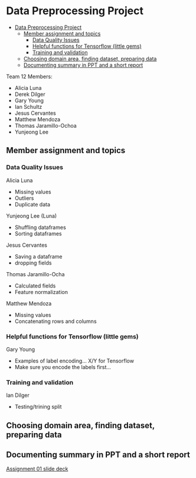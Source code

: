 # Data Preprocessing Project

- [Data Preprocessing Project](#data-preprocessing-project)
  - [Member assignment and topics](#member-assignment-and-topics)
    - [Data Quality Issues](#data-quality-issues)
    - [Helpful functions for Tensorflow (little gems)](#helpful-functions-for-tensorflow-little-gems)
    - [Training and validation](#training-and-validation)
  - [Choosing domain area, finding dataset, preparing data](#choosing-domain-area-finding-dataset-preparing-data)
  - [Documenting summary in PPT and a short report](#documenting-summary-in-ppt-and-a-short-report)

Team 12 Members:

- Alicia Luna
- Derek Dilger
- Gary Young
- Ian Schultz
- Jesus Cervantes
- Matthew Mendoza
- Thomas Jaramillo-Ochoa
- Yunjeong Lee

## Member assignment and topics

### Data Quality Issues

Alicia Luna

- Missing values
- Outliers
- Duplicate data

Yunjeong Lee (Luna)

- Shuffling dataframes
- Sorting dataframes

Jesus Cervantes

- Saving a dataframe
- dropping fields

Thomas Jaramillo-Ocha

- Calculated fields
- Feature normalization

Matthew Mendoza

- Missing values
- Concatenating rows and columns

### Helpful functions for Tensorflow (little gems)

Gary Young

- Examples of label encoding... X/Y for Tensorflow
- Make sure you encode the labels first...

### Training and validation

Ian Dilger

- Testing/trining split

## Choosing domain area, finding dataset, preparing data

## Documenting summary in PPT and a short report

[Assignment 01 slide deck](https://docs.google.com/presentation/d/1iGY-6TxapQIP8BaewWXoedBrJ77gxjtVDbQIYfpkKoc/edit?usp=sharing)
